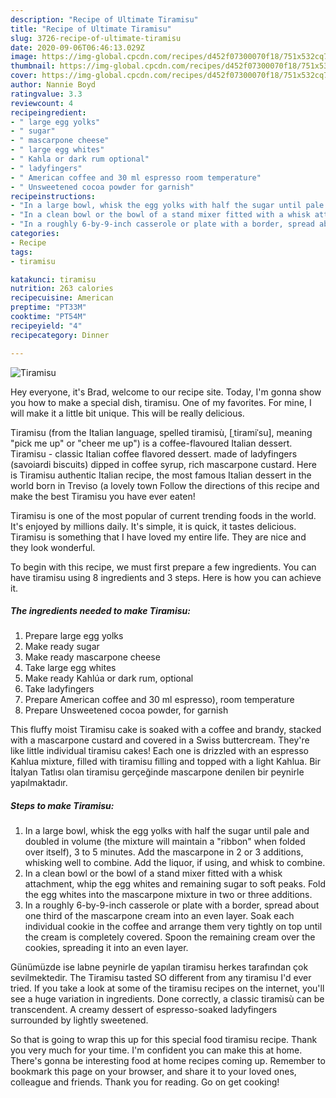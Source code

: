 ```yaml
---
description: "Recipe of Ultimate Tiramisu"
title: "Recipe of Ultimate Tiramisu"
slug: 3726-recipe-of-ultimate-tiramisu
date: 2020-09-06T06:46:13.029Z
image: https://img-global.cpcdn.com/recipes/d452f07300070f18/751x532cq70/tiramisu-recipe-main-photo.jpg
thumbnail: https://img-global.cpcdn.com/recipes/d452f07300070f18/751x532cq70/tiramisu-recipe-main-photo.jpg
cover: https://img-global.cpcdn.com/recipes/d452f07300070f18/751x532cq70/tiramisu-recipe-main-photo.jpg
author: Nannie Boyd
ratingvalue: 3.3
reviewcount: 4
recipeingredient:
- " large egg yolks"
- " sugar"
- " mascarpone cheese"
- " large egg whites"
- " Kahla or dark rum optional"
- " ladyfingers"
- " American coffee and 30 ml espresso room temperature"
- " Unsweetened cocoa powder for garnish"
recipeinstructions:
- "In a large bowl, whisk the egg yolks with half the sugar until pale and doubled in volume (the mixture will maintain a &#34;ribbon&#34; when folded over itself), 3 to 5 minutes. Add the mascarpone in 2 or 3 additions, whisking well to combine. Add the liquor, if using, and whisk to combine."
- "In a clean bowl or the bowl of a stand mixer fitted with a whisk attachment, whip the egg whites and remaining sugar to soft peaks. Fold the egg whites into the mascarpone mixture in two or three additions."
- "In a roughly 6-by-9-inch casserole or plate with a border, spread about one third of the mascarpone cream into an even layer. Soak each individual cookie in the coffee and arrange them very tightly on top until the cream is completely covered. Spoon the remaining cream over the cookies, spreading it into an even layer."
categories:
- Recipe
tags:
- tiramisu

katakunci: tiramisu 
nutrition: 263 calories
recipecuisine: American
preptime: "PT33M"
cooktime: "PT54M"
recipeyield: "4"
recipecategory: Dinner

---
```



![Tiramisu](https://img-global.cpcdn.com/recipes/d452f07300070f18/751x532cq70/tiramisu-recipe-main-photo.jpg)

Hey everyone, it's Brad, welcome to our recipe site. Today, I'm gonna show you how to make a special dish, tiramisu. One of my favorites. For mine, I will make it a little bit unique. This will be really delicious.

Tiramisu (from the Italian language, spelled tiramisù, [ˌtiramiˈsu], meaning &#34;pick me up&#34; or &#34;cheer me up&#34;) is a coffee-flavoured Italian dessert. Tiramisu - classic Italian coffee flavored dessert. made of ladyfingers (savoiardi biscuits) dipped in coffee syrup, rich mascarpone custard. Here is Tiramisu authentic Italian recipe, the most famous Italian dessert in the world born in Treviso (a lovely town Follow the directions of this recipe and make the best Tiramisu you have ever eaten!

Tiramisu is one of the most popular of current trending foods in the world. It's enjoyed by millions daily. It's simple, it is quick, it tastes delicious. Tiramisu is something that I have loved my entire life. They are nice and they look wonderful.


To begin with this recipe, we must first prepare a few ingredients. You can have tiramisu using 8 ingredients and 3 steps. Here is how you can achieve it.

<!--inarticleads1-->

##### The ingredients needed to make Tiramisu:

1. Prepare  large egg yolks
1. Make ready  sugar
1. Make ready  mascarpone cheese
1. Take  large egg whites
1. Make ready  Kahlúa or dark rum, optional
1. Take  ladyfingers
1. Prepare  American coffee and 30 ml espresso), room temperature
1. Prepare  Unsweetened cocoa powder, for garnish


This fluffy moist Tiramisu cake is soaked with a coffee and brandy, stacked with a mascarpone custard and covered in a Swiss buttercream. They&#39;re like little individual tiramisu cakes! Each one is drizzled with an espresso Kahlua mixture, filled with tiramisu filling and topped with a light Kahlua. Bir İtalyan Tatlısı olan tiramisu gerçeğinde mascarpone denilen bir peynirle yapılmaktadır. 

<!--inarticleads2-->

##### Steps to make Tiramisu:

1. In a large bowl, whisk the egg yolks with half the sugar until pale and doubled in volume (the mixture will maintain a &#34;ribbon&#34; when folded over itself), 3 to 5 minutes. Add the mascarpone in 2 or 3 additions, whisking well to combine. Add the liquor, if using, and whisk to combine.
1. In a clean bowl or the bowl of a stand mixer fitted with a whisk attachment, whip the egg whites and remaining sugar to soft peaks. Fold the egg whites into the mascarpone mixture in two or three additions.
1. In a roughly 6-by-9-inch casserole or plate with a border, spread about one third of the mascarpone cream into an even layer. Soak each individual cookie in the coffee and arrange them very tightly on top until the cream is completely covered. Spoon the remaining cream over the cookies, spreading it into an even layer.


Günümüzde ise labne peynirle de yapılan tiramisu herkes tarafından çok sevilmektedir. The Tiramisu tasted SO different from any tiramisu I&#39;d ever tried. If you take a look at some of the tiramisu recipes on the internet, you&#39;ll see a huge variation in ingredients. Done correctly, a classic tiramisù can be transcendent. A creamy dessert of espresso-soaked ladyfingers surrounded by lightly sweetened. 

So that is going to wrap this up for this special food tiramisu recipe. Thank you very much for your time. I'm confident you can make this at home. There's gonna be interesting food at home recipes coming up. Remember to bookmark this page on your browser, and share it to your loved ones, colleague and friends. Thank you for reading. Go on get cooking!
